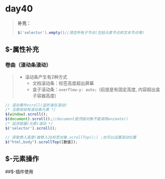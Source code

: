 # day40

> **补充：**
>
> ```js
> $('selector').empty()//清空所有子节点(包括元素节点和文本节点等)
> ```

## $-属性补充

### 卷曲（滚动条滚动）

> - 滚动条产生有2种方式
>   - 文档滚动条：标签高度超出屏幕
>   - 盒子滚动条：`overflow-y: auto; `(前提是有固定高度, 内容超出盒子容器高度)

```js
// 滚动事件scroll(监听谁在滚动)
/* 注册给给有滚动条元素 */
$(window).scroll();
$(document).scroll();//document是顶级对象不能调用animate()
/* 监测容器(元素)滚动 */
$('selector').scroll();

// 获取卷入高度(被卷入JQ标签对象.scrollTop();) ;也可以设置滚动位置
$("html,body").scrollTop([数值]);
```

## $-元素操作

##$-插件使用

